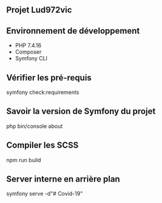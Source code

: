 ## Projet Lud972vic

## Environnement de développement
* PHP 7.4.16
* Composer
* Symfony CLI

## Vérifier les pré-requis
symfony check:requirements

## Savoir la version de Symfony du projet
php bin/console about

## Compiler les SCSS
npm run build   

## Server interne en arrière plan
symfony serve -d"# Covid-19" 
